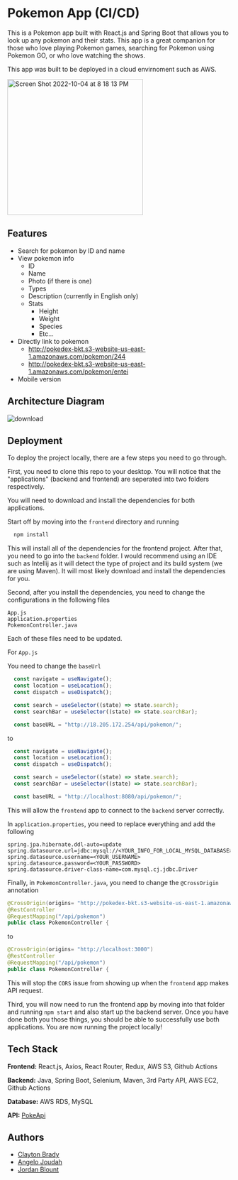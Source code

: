 
# Pokemon App (CI/CD)

This is a Pokemon app built with React.js and Spring Boot that allows you to look up any pokemon and their stats. This app is a great companion for those who love playing Pokemon games, searching for Pokemon using Pokemon GO, or who love watching the shows. 

This app was built to be deployed in a cloud envirnoment such as AWS.

<img width="306" alt="Screen Shot 2022-10-04 at 8 18 13 PM" src="https://user-images.githubusercontent.com/77266395/193948034-2e3c24f3-6778-4510-85a9-febee4e34cba.png">

## Features

- Search for pokemon by ID and name
- View pokemon info
  - ID
  - Name
  - Photo (if there is one)
  - Types
  - Description (currently in English only)
  - Stats
    - Height
    - Weight
    - Species
    - Etc...
- Directly link to pokemon
  - http://pokedex-bkt.s3-website-us-east-1.amazonaws.com/pokemon/244
  - http://pokedex-bkt.s3-website-us-east-1.amazonaws.com/pokemon/entei
- Mobile version

## Architecture Diagram

![download](https://user-images.githubusercontent.com/77266395/194618246-5e178f77-9f96-4353-8a6c-46a3f9ef91ec.png)


## Deployment

To deploy the project locally, there are a few steps you need to go through.

First, you need to clone this repo to your desktop. You will notice that the "applications" (backend and frontend) are seperated into two folders respectively.

You will need to download and install the dependencies for both applications. 

Start off by moving into the ```frontend``` directory and running

```bash
  npm install
```

This will install all of the dependencies for the frontend project. After that, you need to go into the ```backend``` folder. I would recommend using an IDE such as Intellij as it will detect the type of project and its build system (we are using Maven). It will most likely download and install the dependencies for you.

Second, after you install the dependencies, you need to change the configurations in the following files

```
App.js
application.properties
PokemonController.java
```

Each of these files need to be updated.

For ```App.js```

You need to change the ```baseUrl```

```javascript
  const navigate = useNavigate();
  const location = useLocation();
  const dispatch = useDispatch();

  const search = useSelector((state) => state.search);
  const searchBar = useSelector((state) => state.searchBar);

  const baseURL = "http://18.205.172.254/api/pokemon/";
```

to 

```javascript
  const navigate = useNavigate();
  const location = useLocation();
  const dispatch = useDispatch();

  const search = useSelector((state) => state.search);
  const searchBar = useSelector((state) => state.searchBar);

  const baseURL = "http://localhost:8080/api/pokemon/";
```

This will allow the ```frontend``` app to connect to the ```backend``` server correctly.

In ```application.properties```, you need to replace everything and add the following

```
spring.jpa.hibernate.ddl-auto=update
spring.datasource.url=jdbc:mysql://<YOUR_INFO_FOR_LOCAL_MYSQL_DATABASE>:3306/<DATABASE_NAME>
spring.datasource.username=<YOUR_USERNAME>
spring.datasource.password=<YOUR_PASSWORD>
spring.datasource.driver-class-name=com.mysql.cj.jdbc.Driver
```

Finally, in ```PokemonController.java```, you need to change the ```@CrossOrigin``` annotation

```java
@CrossOrigin(origins= "http://pokedex-bkt.s3-website-us-east-1.amazonaws.com")
@RestController
@RequestMapping("/api/pokemon")
public class PokemonController {
```

to 

```java
@CrossOrigin(origins= "http://localhost:3000")
@RestController
@RequestMapping("/api/pokemon")
public class PokemonController {
```

This will stop the ```CORS``` issue from showing up when the ```frontend``` app makes API request.

Third, you will now need to run the frontend app by moving into that folder and running ```npm start``` and also start up the backend server. Once you have done both you those things, you should be able to successfully use both applications. You are now running the project locally!

## Tech Stack

**Frontend:** React.js, Axios, React Router, Redux, AWS S3, Github Actions

**Backend:** Java, Spring Boot, Selenium, Maven, 3rd Party API, AWS EC2, Github Actions

**Database:** AWS RDS, MySQL

**API:** [PokeApi](https://pokeapi.co/)

## Authors

- [Clayton Brady](https://github.com/Yotigify)
- [Angelo Joudah](https://github.com/AngeloJ123)
- [Jordan Blount](https://github.com/JordanBlount)

